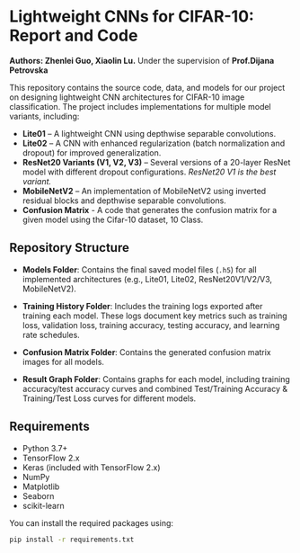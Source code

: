 # Lightweight CNNs for CIFAR-10: Report and Code
**Authors: Zhenlei Guo, Xiaolin Lu.**
Under the supervision of **Prof.Dijana Petrovska**

This repository contains the source code, data, and models for our project on designing lightweight CNN architectures for CIFAR-10 image classification. The project includes implementations for multiple model variants, including:

- **Lite01** – A lightweight CNN using depthwise separable convolutions.
- **Lite02** – A CNN with enhanced regularization (batch normalization and dropout) for improved generalization.
- **ResNet20 Variants (V1, V2, V3)** – Several versions of a 20-layer ResNet model with different dropout configurations. *ResNet20 V1 is the best variant.*
- **MobileNetV2** – An implementation of MobileNetV2 using inverted residual blocks and depthwise separable convolutions.
- **Confusion Matrix** - A code that generates the confusion matrix for a given model using the Cifar-10 dataset, 10 Class.

## Repository Structure

- **Models Folder**:  Contains the final saved model files (`.h5`) for all implemented architectures (e.g., Lite01, Lite02, ResNet20V1/V2/V3, MobileNetV2).

- **Training History Folder**:  Includes the training logs exported after training each model. These logs document key metrics such as training loss, validation loss, training accuracy, testing accuracy, and learning rate schedules.

- **Confusion Matrix Folder**:  Contains the generated confusion matrix images for all models.

- **Result Graph Folder**:  Contains graphs for each model, including training accuracy/test accuracy curves and combined Test/Training Accuracy & Training/Test Loss curves for different models.


## Requirements

- Python 3.7+
- TensorFlow 2.x
- Keras (included with TensorFlow 2.x)
- NumPy
- Matplotlib
- Seaborn
- scikit-learn

You can install the required packages using:

```bash
pip install -r requirements.txt
